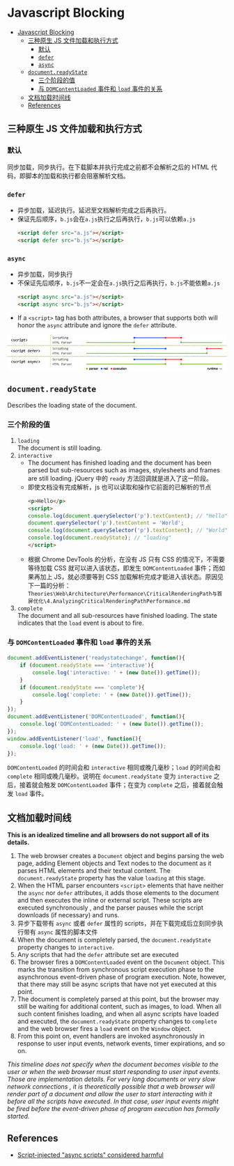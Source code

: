 # Javascript Blocking


<!-- TOC -->

- [Javascript Blocking](#javascript-blocking)
    - [三种原生 JS 文件加载和执行方式](#三种原生-js-文件加载和执行方式)
        - [默认](#默认)
        - [`defer`](#defer)
        - [`async`](#async)
    - [`document.readyState`](#documentreadystate)
        - [三个阶段的值](#三个阶段的值)
        - [与 `DOMContentLoaded` 事件和 `load` 事件的关系](#与-domcontentloaded-事件和-load-事件的关系)
    - [文档加载时间线](#文档加载时间线)
    - [References](#references)

<!-- /TOC -->


## 三种原生 JS 文件加载和执行方式
### 默认
同步加载，同步执行。在下载脚本并执行完成之前都不会解析之后的 HTML 代码，即脚本的加载和执行都会阻塞解析文档。

### `defer`
* 异步加载，延迟执行。延迟至文档解析完成之后再执行。
* 保证先后顺序，`b.js`会在`a.js`执行之后再执行，`b.js`可以依赖`a.js`
    ```html
    <script defer src="a.js"></script>
    <script defer src="b.js"></script>
    ```

### `async`
* 异步加载，同步执行
* 不保证先后顺序，`b.js`不一定会在`a.js`执行之后再执行，`b.js`不能依赖`a.js`
    ```html
    <script async src="a.js"></script>
    <script async src="b.js"></script>
    ```
* If a `<script>` tag has both attributes, a browser that supports both will honor the `async` attribute and ignore the `defer` attribute.
<img src="./images/scriptTimeline.jpg" width="600" style="background: white; display: block; margin: 5px 0 10px 0;"/>


## `document.readyState`
Describes the loading state of the document.

### 三个阶段的值
1. `loading`  
The document is still loading.
2. `interactive`
    * The document has finished loading and the document has been parsed but sub-resources such as images, stylesheets and frames are still loading. jQuery 中的 `ready` 方法回调就是进入了这一阶段。
    * 即使文档没有完成解析，js 也可以读取和操作它前面的已解析的节点
        ```html
        <p>Hello</p>
        <script>
        console.log(document.querySelector('p').textContent); // "Hello"
        document.querySelector('p').textContent = 'World';
        console.log(document.querySelector('p').textContent); // "World"
        console.log(document.readyState); // "loading"
        </script>
        ```
    * 根据 Chrome DevTools 的分析，在没有 JS 只有 CSS 的情况下，不需要等待加载 CSS 就可以进入该状态，即发生 `DOMContentLoaded` 事件；而如果再加上 JS，就必须要等到 CSS 加载解析完成才能进入该状态。原因见下一篇的分析：`Theories\Web\Architecture\Performance\CriticalRenderingPath与首屏优化\4.AnalyzingCriticalRenderingPathPerformance.md`
3. `complete`  
The document and all sub-resources have finished loading. The state indicates that the `load` event is about to fire.

### 与 `DOMContentLoaded` 事件和 `load` 事件的关系
```js
document.addEventListener('readystatechange', function(){
    if (document.readyState === 'interactive'){
        console.log('interactive: ' + (new Date()).getTime());
    }
    if (document.readyState === 'complete'){
        console.log('complete: ' + (new Date()).getTime());
    }
});
document.addEventListener('DOMContentLoaded', function(){
    console.log('DOMContentLoaded: ' + (new Date()).getTime());
});
window.addEventListener('load', function(){
    console.log('load: ' + (new Date()).getTime());
});
```

`DOMContentLoaded` 的时间会和 `interactive` 相同或晚几毫秒；`load` 的时间会和 `complete` 相同或晚几毫秒。说明在 `document.readyState` 变为 `interactive` 之后，接着就会触发 `DOMContentLoaded` 事件；在变为 `complete` 之后，接着就会触发 `load` 事件。


## 文档加载时间线  
**This is an idealized timeline and all browsers do not support all of its details.**
1. The web browser creates a `Document` object and begins parsing the web page, adding Element objects and Text nodes to the document as it parses HTML elements and their textual content. The `document.readyState` property has the value `loading` at this stage.
2. When the HTML parser encounters `<script>` elements that have neither the `async` nor `defer` attributes, it adds those elements to the document and then executes the inline or external script. These scripts are executed synchronously , and the parser pauses while the script downloads (if necessary) and runs.
3. 异步下载带有 `async` 或者 `defer` 属性的 scripts，并在下载完成后立刻同步执行带有 `async` 属性的脚本文件
4. When the document is completely parsed, the `document.readyState` property changes to `interactive`.
5. Any scripts that had the `defer` attribute set are executed
6. The browser fires a `DOMContentLoaded` event on the `Document` object. This marks the transition from synchronous script execution phase to the asynchronous event-driven phase of program execution. Note, however, that there may still be async scripts that have not yet executed at this point.
7. The document is completely parsed at this point, but the browser may still be waiting for additional content, such as images, to load. When all such content finishes loading, and when all async scripts have loaded and executed, the `document.readyState` property changes to `complete` and the web browser fires a `load` event on the `Window` object.
8. From this point on, event handlers are invoked asynchronously in response to user input events, network events, timer expirations, and so on.

*This timeline does not specify when the document becomes visible to the user or when the web browser must start responding to user input events. Those are implementation details. For very long documents or very slow network connections , it is theoretically possible that a web browser will render part of a document and allow the user to start interacting with it before all the scripts have executed. In that case, user input events might be fired before the event-driven phase of program execution has formally started.*


## References
* [Script-injected "async scripts" considered harmful](https://www.igvita.com/2014/05/20/script-injected-async-scripts-considered-harmful/)  
